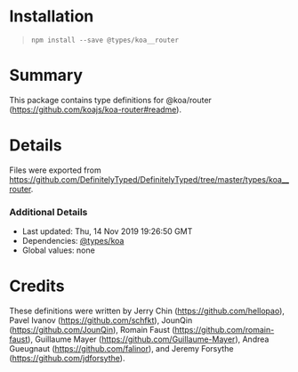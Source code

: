 # Installation
> `npm install --save @types/koa__router`

# Summary
This package contains type definitions for @koa/router (https://github.com/koajs/koa-router#readme).

# Details
Files were exported from https://github.com/DefinitelyTyped/DefinitelyTyped/tree/master/types/koa__router.

### Additional Details
 * Last updated: Thu, 14 Nov 2019 19:26:50 GMT
 * Dependencies: [@types/koa](https://npmjs.com/package/@types/koa)
 * Global values: none

# Credits
These definitions were written by Jerry Chin (https://github.com/hellopao), Pavel Ivanov (https://github.com/schfkt), JounQin (https://github.com/JounQin), Romain Faust (https://github.com/romain-faust), Guillaume Mayer (https://github.com/Guillaume-Mayer), Andrea Gueugnaut (https://github.com/falinor), and Jeremy Forsythe (https://github.com/jdforsythe).
